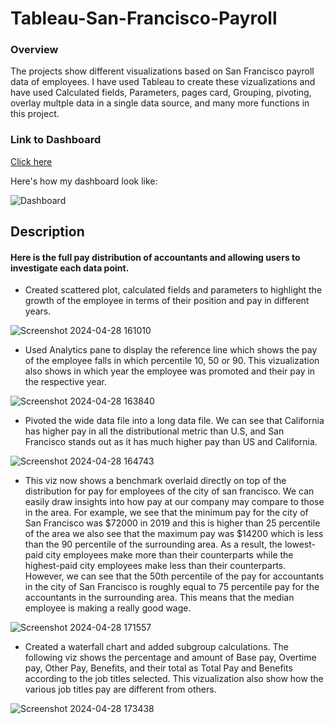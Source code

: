# Tableau-San-Francisco-Payroll
### Overview
The projects show different visualizations based on San Francisco payroll data of employees. I have used Tableau to create these vizualizations and have used Calculated fields, Parameters, pages card, Grouping, pivoting, overlay multple data in a single data source, and many more functions in this project.

### Link to Dashboard
[Click here](https://public.tableau.com/app/profile/jahnvi.garg/viz/San-FranciscoPayroll/Dashboard1 "Jahnvi Garg Tableau Project")

Here's how my dashboard look like:

![Dashboard](https://github.com/jahnvi1017/Tableau-San-Francisco-Payroll/assets/168184461/fe1a9640-34ea-4145-8cd5-f8e84534e71f)

## Description
#### Here is the full pay distribution of accountants and allowing users to investigate each data point.

- Created scattered plot, calculated fields and parameters to highlight the growth of the employee in terms of their position and pay in different years.

![Screenshot 2024-04-28 161010](https://github.com/jahnvi1017/Tableau-San-Francisco-Payroll/assets/168184461/beb32e85-a596-4102-9dcd-a4c4691293b3)


- Used Analytics pane to display the reference line which shows the pay of the employee falls in which percentile 10, 50 or 90. This vizualization also shows in which year the employee was promoted and their pay in the respective year.

![Screenshot 2024-04-28 163840](https://github.com/jahnvi1017/Tableau-San-Francisco-Payroll/assets/168184461/76b5766d-40a6-4773-a9c3-5158d4064e17)

- Pivoted the wide data file into a long data file. We can see that California has higher pay in all the distributional metric than U.S, and San Francisco stands out as it has much higher pay than US and California.

![Screenshot 2024-04-28 164743](https://github.com/jahnvi1017/Tableau-San-Francisco-Payroll/assets/168184461/3b906d38-e575-4e5a-aa55-fada0e3db067)


- This viz now shows a benchmark overlaid directly on top of the distribution for pay for employees of the city of san francisco. We can easily draw insights into how pay at our company may compare to those in the area. For example, we see that the minimum pay for the city of San Francisco was $72000 in 2019 and this is higher than 25 percentile of the area we also see that the maximum pay was $14200 which is less than the 90 percentile of the surrounding area. As a result, the lowest-paid city employees make more than their counterparts while the highest-paid city employees make less than their counterparts. However, we can see that the 50th percentile of the pay for accountants in the city of San Francisco is roughly equal to 75 percentile pay for the accountants in the surrounding area. This means that the median employee is making a really good wage.

![Screenshot 2024-04-28 171557](https://github.com/jahnvi1017/Tableau-San-Francisco-Payroll/assets/168184461/fe3f66fb-039c-4e4a-89ec-7e8fbcb72700)

- Created a waterfall chart and added subgroup calculations.
The following viz shows the percentage and amount of Base pay, Overtime pay, Other Pay, Benefits, and their total as  Total Pay and Benefits according to the job titles selected. This vizualization also show how the various job titles pay are different from others. 

![Screenshot 2024-04-28 173438](https://github.com/jahnvi1017/Tableau-San-Francisco-Payroll/assets/168184461/bd57eb05-0fed-4f70-a5da-4914ac4c9663)
